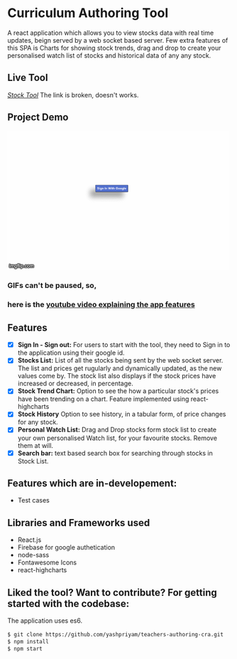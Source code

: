 # Curriculum Authoring Tool

A react application which allows you to view stocks data with real time updates, beign served by a web socket based server. Few extra features of this SPA is Charts for showing stock trends, drag and drop to create your personalised watch list of stocks and historical data of any any stock.
## Live Tool

*[Stock Tool](https://proximity-stocksapp.netlify.app/)*
The link is broken, doesn't works.

## Project Demo

![](proximity-stocks-app.gif)

### GIFs can't be paused, so,

### here is the [youtube video explaining the app features](https://youtu.be/Blsl-WBE3KU)

## Features

- [x] **Sign In - Sign out:** For users to start with the tool, they need to Sign in to the application using their google id.
- [x] **Stocks List:** List of all the stocks being sent by the web socket server. The list and prices get rugularly and dynamically updated, as the new values come by. The stock list also displays if the stock prices have increased or decreased, in percentage.
- [x] **Stock Trend Chart:** Option to see the how a particular stock's prices have been trending on a chart. Feature implemented using react-highcharts
- [x] **Stock History** Option to see history, in a tabular form, of price changes for any stock.
- [x] **Personal Watch List:** Drag and Drop stocks form stock list to create your own personalised Watch list, for your favourite stocks. Remove them at will.
- [x] **Search bar:** text based search box for searching through stocks in Stock List.

## Features which are in-developement:

- Test cases


## Libraries and Frameworks used

- React.js
- Firebase for google authetication
- node-sass
- Fontawesome Icons
- react-highcharts

## Liked the tool? Want to contribute? For getting started with the codebase:

The application uses es6.

```
$ git clone https://github.com/yashpriyam/teachers-authoring-cra.git
$ npm install
$ npm start
```
